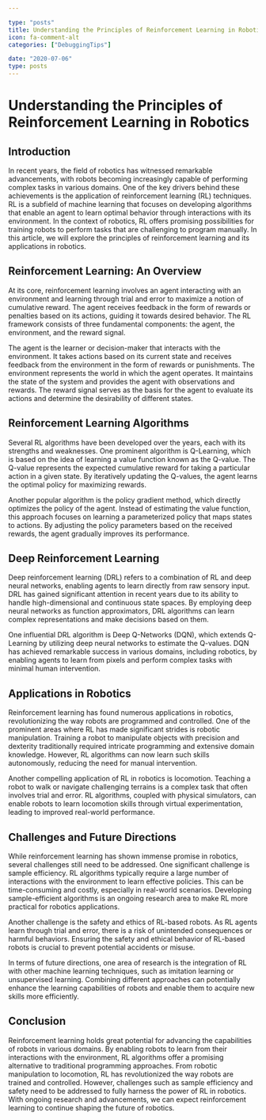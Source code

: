 ```yaml
---

type: "posts"
title: Understanding the Principles of Reinforcement Learning in Robotics
icon: fa-comment-alt
categories: ["DebuggingTips"]

date: "2020-07-06"
type: posts
---
```





# Understanding the Principles of Reinforcement Learning in Robotics

## Introduction

In recent years, the field of robotics has witnessed remarkable advancements, with robots becoming increasingly capable of performing complex tasks in various domains. One of the key drivers behind these achievements is the application of reinforcement learning (RL) techniques. RL is a subfield of machine learning that focuses on developing algorithms that enable an agent to learn optimal behavior through interactions with its environment. In the context of robotics, RL offers promising possibilities for training robots to perform tasks that are challenging to program manually. In this article, we will explore the principles of reinforcement learning and its applications in robotics.

## Reinforcement Learning: An Overview

At its core, reinforcement learning involves an agent interacting with an environment and learning through trial and error to maximize a notion of cumulative reward. The agent receives feedback in the form of rewards or penalties based on its actions, guiding it towards desired behavior. The RL framework consists of three fundamental components: the agent, the environment, and the reward signal.

The agent is the learner or decision-maker that interacts with the environment. It takes actions based on its current state and receives feedback from the environment in the form of rewards or punishments. The environment represents the world in which the agent operates. It maintains the state of the system and provides the agent with observations and rewards. The reward signal serves as the basis for the agent to evaluate its actions and determine the desirability of different states.

## Reinforcement Learning Algorithms

Several RL algorithms have been developed over the years, each with its strengths and weaknesses. One prominent algorithm is Q-Learning, which is based on the idea of learning a value function known as the Q-value. The Q-value represents the expected cumulative reward for taking a particular action in a given state. By iteratively updating the Q-values, the agent learns the optimal policy for maximizing rewards.

Another popular algorithm is the policy gradient method, which directly optimizes the policy of the agent. Instead of estimating the value function, this approach focuses on learning a parameterized policy that maps states to actions. By adjusting the policy parameters based on the received rewards, the agent gradually improves its performance.

## Deep Reinforcement Learning

Deep reinforcement learning (DRL) refers to a combination of RL and deep neural networks, enabling agents to learn directly from raw sensory input. DRL has gained significant attention in recent years due to its ability to handle high-dimensional and continuous state spaces. By employing deep neural networks as function approximators, DRL algorithms can learn complex representations and make decisions based on them.

One influential DRL algorithm is Deep Q-Networks (DQN), which extends Q-Learning by utilizing deep neural networks to estimate the Q-values. DQN has achieved remarkable success in various domains, including robotics, by enabling agents to learn from pixels and perform complex tasks with minimal human intervention.

## Applications in Robotics

Reinforcement learning has found numerous applications in robotics, revolutionizing the way robots are programmed and controlled. One of the prominent areas where RL has made significant strides is robotic manipulation. Training a robot to manipulate objects with precision and dexterity traditionally required intricate programming and extensive domain knowledge. However, RL algorithms can now learn such skills autonomously, reducing the need for manual intervention.

Another compelling application of RL in robotics is locomotion. Teaching a robot to walk or navigate challenging terrains is a complex task that often involves trial and error. RL algorithms, coupled with physical simulators, can enable robots to learn locomotion skills through virtual experimentation, leading to improved real-world performance.

## Challenges and Future Directions

While reinforcement learning has shown immense promise in robotics, several challenges still need to be addressed. One significant challenge is sample efficiency. RL algorithms typically require a large number of interactions with the environment to learn effective policies. This can be time-consuming and costly, especially in real-world scenarios. Developing sample-efficient algorithms is an ongoing research area to make RL more practical for robotics applications.

Another challenge is the safety and ethics of RL-based robots. As RL agents learn through trial and error, there is a risk of unintended consequences or harmful behaviors. Ensuring the safety and ethical behavior of RL-based robots is crucial to prevent potential accidents or misuse.

In terms of future directions, one area of research is the integration of RL with other machine learning techniques, such as imitation learning or unsupervised learning. Combining different approaches can potentially enhance the learning capabilities of robots and enable them to acquire new skills more efficiently.

## Conclusion

Reinforcement learning holds great potential for advancing the capabilities of robots in various domains. By enabling robots to learn from their interactions with the environment, RL algorithms offer a promising alternative to traditional programming approaches. From robotic manipulation to locomotion, RL has revolutionized the way robots are trained and controlled. However, challenges such as sample efficiency and safety need to be addressed to fully harness the power of RL in robotics. With ongoing research and advancements, we can expect reinforcement learning to continue shaping the future of robotics.